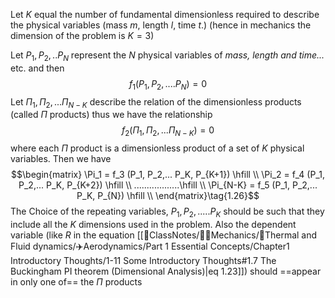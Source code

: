 Let $K$ equal the number of fundamental dimensionless required to describe the physical variables (mass $m$, length $l$, time $t$.) (hence in mechanics the dimension of the problem is $K=3$)

Let $P_1, P_2,..P_N$ represent the $N$ physical variables of *mass, length and time...* etc. and then
$$f_1(P_1, P_2, ....P_N) =0 \tag{1.24}$$
Let $\Pi_1, \Pi_2, ...\Pi_{N-K}$ describe the relation of the dimensionless products (called $\Pi$ products)
thus we have the relationship
$$f_2(\Pi_1, \Pi_2, ... \Pi_{N-K}) =0\tag{1.25}$$
where each $\Pi$ product is a dimensionless product of a set of $K$ physical variables. Then we have 
$$\begin{matrix}
\Pi_1 = f_3 (P_1, P_2,... P_K, P_{K+1}) \hfill \\
\Pi_2 = f_4 (P_1, P_2,... P_K, P_{K+2}) \hfill \\
..................\hfill \\
\Pi_{N-K} = f_5 (P_1, P_2,... P_K, P_{N})   \hfill \\
\end{matrix}\tag{1.26}$$
The Choice of the repeating variables, $P_1, P_2,.....P_K$ should be such that they include all the $K$ dimensions used in the problem. Also the dependent variable (like $R$ in the equation [[📘ClassNotes/👨‍🔧Mechanics/🌊Thermal and Fluid dynamics/✈️Aerodynamics/Part 1 Essential Concepts/Chapter1 Introductory Thoughts/1-11 Some Introductory Thoughts#1.7 The Buckingham PI theorem (Dimensional Analysis)|eq 1.23]]) should ==appear in only one of== the $\Pi$ products